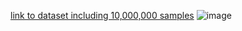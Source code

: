 
[link to dataset including 10,000,000 samples](https://drive.google.com/file/d/1OzVRCh9y0fFKOrlGUhsry7LksdCXkJJF/view?fbclid=IwZXh0bgNhZW0CMTEAAR2LLaS5Rct81DN9MNlyyT7omujUP_7YOzOtlvubO9-vNE84kcxrmRzF690_aem_R2tY28AOjJd_5HXFEA8s9A)
![image](https://github.com/user-attachments/assets/8411ace3-59ea-452f-8c09-02d9f7f62dd6)

